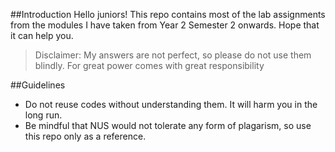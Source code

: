 ##Introduction
Hello juniors! This repo contains most of the lab assignments from the modules I have taken from Year 2 Semester 2 onwards. Hope that it can help you.

>Disclaimer: My answers are not perfect, so please do not use them blindly. For great power comes with great responsibility

##Guidelines

- Do not reuse codes without understanding them. It will harm you in the long run.
- Be mindful that NUS would not tolerate any form of plagarism, so use this repo only as a reference.


